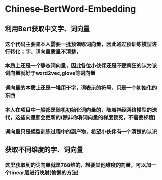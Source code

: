 # Chinese-BertWord-Embedding
## 利用Bert获取中文字、词向量

### 这个代码主要是本人需要一批预训练词向量，因此通过预训练模型进行转化；字、词向量质量不清楚，
### 本质上还是一个静态词向量，因此各位小伙伴还是不要疯狂的认为该词向量就好于word2vec,glove等词向量
### 词向量的本质上还是一堆用于字，词表示的符号，只是一个初始化的东西
### 本人在项目中一般都是随机初始化词向量的，随着神经网络模型的迭代，这些向量都会更新的(除非你将词向量的梯度锁死，不需要梯度)
### 词向量只是模型训练过程中的副产物，希望小伙伴有一个清楚的认识

## 获取不同维度的字、词向量
### 这里获取到的词向量就是768维的，想要其他维度的向量，可以加一个linear层进行映射(偷懒的方法)

